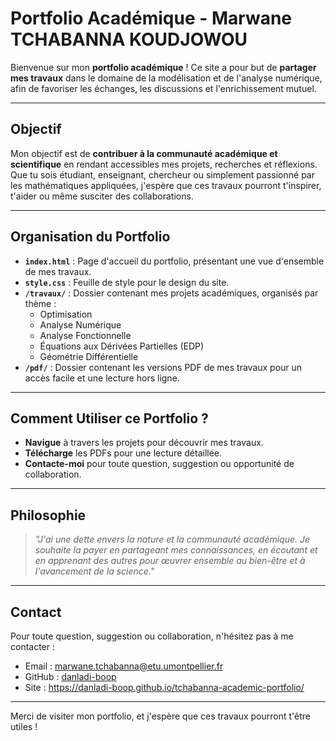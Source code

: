 # Portfolio Académique - Marwane TCHABANNA KOUDJOWOU

Bienvenue sur mon **portfolio académique** ! Ce site a pour but de **partager mes travaux** dans le domaine de la modélisation et de l'analyse numérique, afin de favoriser les échanges, les discussions et l'enrichissement mutuel.

---

## Objectif

Mon objectif est de **contribuer à la communauté académique et scientifique** en rendant accessibles mes projets, recherches et réflexions. Que tu sois étudiant, enseignant, chercheur ou simplement passionné par les mathématiques appliquées, j'espère que ces travaux pourront t'inspirer, t'aider ou même susciter des collaborations.

---

## Organisation du Portfolio

- **`index.html`** : Page d'accueil du portfolio, présentant une vue d'ensemble de mes travaux.
- **`style.css`** : Feuille de style pour le design du site.
- **`/travaux/`** : Dossier contenant mes projets académiques, organisés par thème :
  - Optimisation
  - Analyse Numérique
  - Analyse Fonctionnelle
  - Équations aux Dérivées Partielles (EDP)
  - Géométrie Différentielle
- **`/pdf/`** : Dossier contenant les versions PDF de mes travaux pour un accès facile et une lecture hors ligne.

---

## Comment Utiliser ce Portfolio ?

- **Navigue** à travers les projets pour découvrir mes travaux.
- **Télécharge** les PDFs pour une lecture détaillée.
- **Contacte-moi** pour toute question, suggestion ou opportunité de collaboration.

---

## Philosophie

> *"J'ai une dette envers la nature et la communauté académique. Je souhaite la payer en partageant mes connaissances, en écoutant et en apprenant des autres pour œuvrer ensemble au bien-être et à l'avancement de la science."*

---

## Contact

Pour toute question, suggestion ou collaboration, n'hésitez pas à me contacter :
- Email : marwane.tchabanna@etu.umontpellier.fr
- GitHub : [danladi-boop](https://github.com/danladi-boop)
- Site : https://danladi-boop.github.io/tchabanna-academic-portfolio/
---

Merci de visiter mon portfolio, et j'espère que ces travaux pourront t'être utiles !
